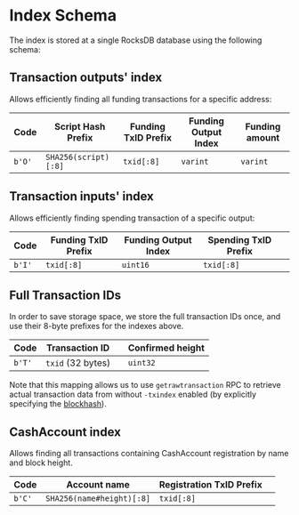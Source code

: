 # Index Schema

The index is stored at a single RocksDB database using the following schema:

## Transaction outputs' index

Allows efficiently finding all funding transactions for a specific address:

|  Code  | Script Hash Prefix   | Funding TxID Prefix   | Funding Output Index | Funding amount |
| ------ | -------------------- | --------------------- | -------------------- | -------------- |
| `b'O'` | `SHA256(script)[:8]` | `txid[:8]`            | `varint`             | `varint`       |

## Transaction inputs' index

Allows efficiently finding spending transaction of a specific output:

|  Code  | Funding TxID Prefix  | Funding Output Index  | Spending TxID Prefix  |   |
| ------ | -------------------- | --------------------- | --------------------- | - |
| `b'I'` | `txid[:8]`           | `uint16`              | `txid[:8]`            |   |


## Full Transaction IDs

In order to save storage space, we store the full transaction IDs once, and use their 8-byte prefixes for the indexes above.

|  Code  | Transaction ID    |   | Confirmed height   |
| ------ | ----------------- | - | ------------------ |
| `b'T'` | `txid` (32 bytes) |   | `uint32`           |

Note that this mapping allows us to use `getrawtransaction` RPC to retrieve actual transaction data from without `-txindex` enabled
(by explicitly specifying the [blockhash](https://github.com/bitcoin/bitcoin/commit/497d0e014cc79d46531d570e74e4aeae72db602d)).

## CashAccount index

Allows finding all transactions containing CashAccount registration by name and block height.

|  Code  | Account name              | Registration TxID Prefix   |   |
| ------ | ------------------------- | -------------------------- | - |
| `b'C'` | `SHA256(name#height)[:8]` | `txid[:8]`                 |   |
